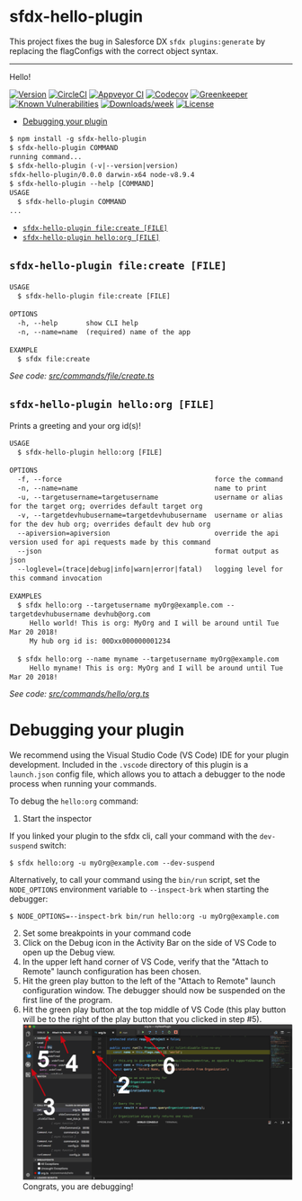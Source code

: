 sfdx-hello-plugin
=================

This project fixes the bug in Salesforce DX `sfdx plugins:generate` by replacing the flagConfigs with the correct object syntax.

---
Hello!

[![Version](https://img.shields.io/npm/v/sfdx-hello-plugin.svg)](https://npmjs.org/package/sfdx-hello-plugin)
[![CircleCI](https://circleci.com/gh/Gurenax/sfdx-hello-plugin/tree/master.svg?style=shield)](https://circleci.com/gh/Gurenax/sfdx-hello-plugin/tree/master)
[![Appveyor CI](https://ci.appveyor.com/api/projects/status/github/Gurenax/sfdx-hello-plugin?branch=master&svg=true)](https://ci.appveyor.com/project/heroku/sfdx-hello-plugin/branch/master)
[![Codecov](https://codecov.io/gh/Gurenax/sfdx-hello-plugin/branch/master/graph/badge.svg)](https://codecov.io/gh/Gurenax/sfdx-hello-plugin)
[![Greenkeeper](https://badges.greenkeeper.io/Gurenax/sfdx-hello-plugin.svg)](https://greenkeeper.io/)
[![Known Vulnerabilities](https://snyk.io/test/github/Gurenax/sfdx-hello-plugin/badge.svg)](https://snyk.io/test/github/Gurenax/sfdx-hello-plugin)
[![Downloads/week](https://img.shields.io/npm/dw/sfdx-hello-plugin.svg)](https://npmjs.org/package/sfdx-hello-plugin)
[![License](https://img.shields.io/npm/l/sfdx-hello-plugin.svg)](https://github.com/Gurenax/sfdx-hello-plugin/blob/master/package.json)

<!-- toc -->
* [Debugging your plugin](#debugging-your-plugin)
<!-- tocstop -->
<!-- install -->
<!-- usage -->
```sh-session
$ npm install -g sfdx-hello-plugin
$ sfdx-hello-plugin COMMAND
running command...
$ sfdx-hello-plugin (-v|--version|version)
sfdx-hello-plugin/0.0.0 darwin-x64 node-v8.9.4
$ sfdx-hello-plugin --help [COMMAND]
USAGE
  $ sfdx-hello-plugin COMMAND
...
```
<!-- usagestop -->
<!-- commands -->
* [`sfdx-hello-plugin file:create [FILE]`](#sfdx-hello-plugin-filecreate-file)
* [`sfdx-hello-plugin hello:org [FILE]`](#sfdx-hello-plugin-helloorg-file)

## `sfdx-hello-plugin file:create [FILE]`

```
USAGE
  $ sfdx-hello-plugin file:create [FILE]

OPTIONS
  -h, --help       show CLI help
  -n, --name=name  (required) name of the app

EXAMPLE
  $ sfdx file:create
```

_See code: [src/commands/file/create.ts](https://github.com/Gurenax/sfdx-hello-plugin/blob/v0.0.0/src/commands/file/create.ts)_

## `sfdx-hello-plugin hello:org [FILE]`

Prints a greeting and your org id(s)!

```
USAGE
  $ sfdx-hello-plugin hello:org [FILE]

OPTIONS
  -f, --force                                      force the command
  -n, --name=name                                  name to print
  -u, --targetusername=targetusername              username or alias for the target org; overrides default target org
  -v, --targetdevhubusername=targetdevhubusername  username or alias for the dev hub org; overrides default dev hub org
  --apiversion=apiversion                          override the api version used for api requests made by this command
  --json                                           format output as json
  --loglevel=(trace|debug|info|warn|error|fatal)   logging level for this command invocation

EXAMPLES
  $ sfdx hello:org --targetusername myOrg@example.com --targetdevhubusername devhub@org.com
     Hello world! This is org: MyOrg and I will be around until Tue Mar 20 2018!
     My hub org id is: 00Dxx000000001234
  
  $ sfdx hello:org --name myname --targetusername myOrg@example.com
     Hello myname! This is org: MyOrg and I will be around until Tue Mar 20 2018!
```

_See code: [src/commands/hello/org.ts](https://github.com/Gurenax/sfdx-hello-plugin/blob/v0.0.0/src/commands/hello/org.ts)_
<!-- commandsstop -->
<!-- debugging-your-plugin -->
# Debugging your plugin
We recommend using the Visual Studio Code (VS Code) IDE for your plugin development. Included in the `.vscode` directory of this plugin is a `launch.json` config file, which allows you to attach a debugger to the node process when running your commands.

To debug the `hello:org` command: 
1. Start the inspector
  
If you linked your plugin to the sfdx cli, call your command with the `dev-suspend` switch: 
```sh-session
$ sfdx hello:org -u myOrg@example.com --dev-suspend
```
  
Alternatively, to call your command using the `bin/run` script, set the `NODE_OPTIONS` environment variable to `--inspect-brk` when starting the debugger:
```sh-session
$ NODE_OPTIONS=--inspect-brk bin/run hello:org -u myOrg@example.com
```

2. Set some breakpoints in your command code
3. Click on the Debug icon in the Activity Bar on the side of VS Code to open up the Debug view.
4. In the upper left hand corner of VS Code, verify that the "Attach to Remote" launch configuration has been chosen.
5. Hit the green play button to the left of the "Attach to Remote" launch configuration window. The debugger should now be suspended on the first line of the program. 
6. Hit the green play button at the top middle of VS Code (this play button will be to the right of the play button that you clicked in step #5).
<br><img src=".images/vscodeScreenshot.png" width="480" height="278"><br>
Congrats, you are debugging!
